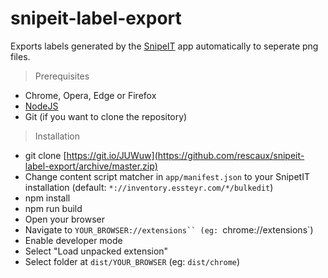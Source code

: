 # snipeit-label-export
Exports labels generated by the [SnipeIT](https://snipeitapp.com/) app automatically to seperate png files.

> Prerequisites
- Chrome, Opera, Edge or Firefox
- [NodeJS](https://nodejs.org/en/)
- Git (if you want to clone the repository)

> Installation
- git clone [https://git.io/JUWuw](https://github.com/rescaux/snipeit-label-export/archive/master.zip)
- Change content script matcher in `app/manifest.json` to your SnipetIT installation (default: `*://inventory.essteyr.com/*/bulkedit`)
- npm install
- npm run build
- Open your browser
- Navigate to `YOUR_BROWSER://extensions`` (eg: `chrome://extensions`)
- Enable developer mode
- Select "Load unpacked extension"
- Select folder at `dist/YOUR_BROWSER` (eg: `dist/chrome`)
